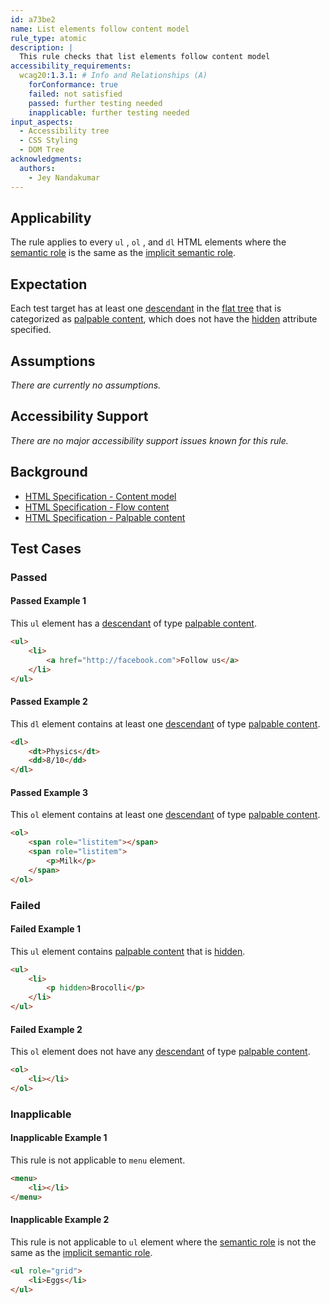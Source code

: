 ```yaml
---
id: a73be2
name: List elements follow content model
rule_type: atomic
description: |
  This rule checks that list elements follow content model
accessibility_requirements:
  wcag20:1.3.1: # Info and Relationships (A)
    forConformance: true
    failed: not satisfied
    passed: further testing needed
    inapplicable: further testing needed
input_aspects:
  - Accessibility tree
  - CSS Styling
  - DOM Tree
acknowledgments:
  authors:
    - Jey Nandakumar
---
```


## Applicability

The rule applies to every `ul` , `ol` , and `dl` HTML elements where the [semantic role][] is the same as the [implicit semantic role][].

## Expectation

Each test target has at least one [descendant][] in the [flat tree][] that is categorized as [palpable content][], which does not have the [hidden][] attribute specified.

## Assumptions

_There are currently no assumptions._

## Accessibility Support

_There are no major accessibility support issues known for this rule._

## Background

- [HTML Specification - Content model](https://html.spec.whatwg.org/#concept-element-content-model)
- [HTML Specification - Flow content](https://html.spec.whatwg.org/#flow-content)
- [HTML Specification - Palpable content](https://html.spec.whatwg.org/#palpable-content)

## Test Cases

### Passed

#### Passed Example 1

This `ul` element has a [descendant][] of type [palpable content][].

```html
<ul>
	<li>
		<a href="http://facebook.com">Follow us</a>
	</li>
</ul>
```

#### Passed Example 2

This `dl` element contains at least one [descendant][] of type [palpable content][].

```html
<dl>
	<dt>Physics</dt>
	<dd>8/10</dd>
</dl>
```

#### Passed Example 3

This `ol` element contains at least one [descendant][] of type [palpable content][].

```html
<ol>
	<span role="listitem"></span>
	<span role="listitem">
		<p>Milk</p>
	</span>
</ol>
```

### Failed

#### Failed Example 1

This `ul` element contains [palpable content][] that is [hidden][].

```html
<ul>
	<li>
		<p hidden>Brocolli</p>
	</li>
</ul>
```

#### Failed Example 2

This `ol` element does not have any [descendant][] of type [palpable content][].

```html
<ol>
	<li></li>
</ol>
```

### Inapplicable

#### Inapplicable Example 1

This rule is not applicable to `menu` element.

```html
<menu>
	<li></li>
</menu>
```

#### Inapplicable Example 2

This rule is not applicable to `ul` element where the [semantic role][] is not the same as the [implicit semantic role][].

```html
<ul role="grid">
	<li>Eggs</li>
</ul>
```

[semantic role]: #semantic-role 'Definition of semantic role'
[implicit semantic role]: #implicit-role 'Definition of implicit semantic role'
[palpable content]: https://html.spec.whatwg.org/#palpable-content 'HTML Specification - Palpable content'
[descendant]: https://dom.spec.whatwg.org/#concept-tree-descendant 'HTML Specification - Descendants'
[hidden]: https://html.spec.whatwg.org/#the-hidden-attribute 'HTML Specification - The hidden attribute'
[flat tree]: https://drafts.csswg.org/css-scoping/#flat-tree 'Definition of flat tree'
